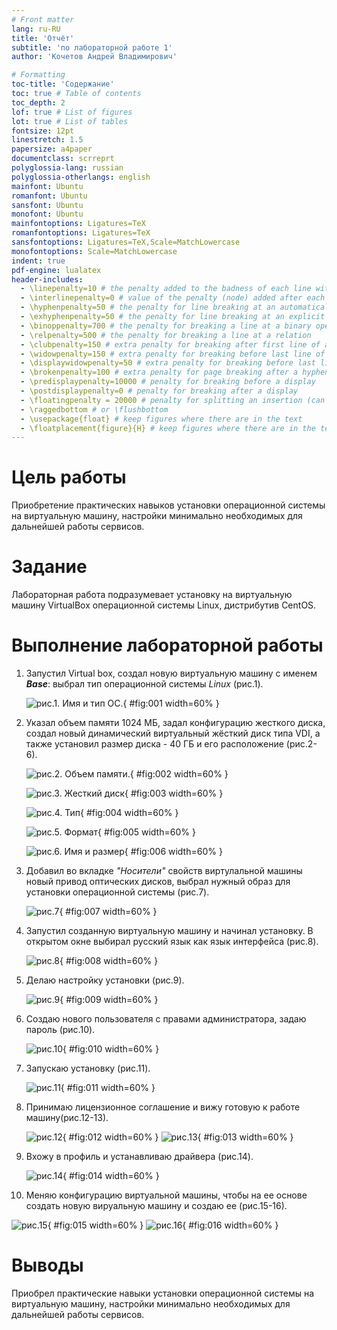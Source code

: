 ```yaml
---
# Front matter
lang: ru-RU
title: 'Отчёт'
subtitle: 'по лабораторной работе 1'
author: 'Кочетов Андрей Владимирович'

# Formatting
toc-title: 'Содержание'
toc: true # Table of contents
toc_depth: 2
lof: true # List of figures
lot: true # List of tables
fontsize: 12pt
linestretch: 1.5
papersize: a4paper
documentclass: scrreprt
polyglossia-lang: russian
polyglossia-otherlangs: english
mainfont: Ubuntu
romanfont: Ubuntu
sansfont: Ubuntu
monofont: Ubuntu
mainfontoptions: Ligatures=TeX
romanfontoptions: Ligatures=TeX
sansfontoptions: Ligatures=TeX,Scale=MatchLowercase
monofontoptions: Scale=MatchLowercase
indent: true
pdf-engine: lualatex
header-includes:
  - \linepenalty=10 # the penalty added to the badness of each line within a paragraph (no associated penalty node) Increasing the value makes tex try to have fewer lines in the paragraph.
  - \interlinepenalty=0 # value of the penalty (node) added after each line of a paragraph.
  - \hyphenpenalty=50 # the penalty for line breaking at an automatically inserted hyphen
  - \exhyphenpenalty=50 # the penalty for line breaking at an explicit hyphen
  - \binoppenalty=700 # the penalty for breaking a line at a binary operator
  - \relpenalty=500 # the penalty for breaking a line at a relation
  - \clubpenalty=150 # extra penalty for breaking after first line of a paragraph
  - \widowpenalty=150 # extra penalty for breaking before last line of a paragraph
  - \displaywidowpenalty=50 # extra penalty for breaking before last line before a display math
  - \brokenpenalty=100 # extra penalty for page breaking after a hyphenated line
  - \predisplaypenalty=10000 # penalty for breaking before a display
  - \postdisplaypenalty=0 # penalty for breaking after a display
  - \floatingpenalty = 20000 # penalty for splitting an insertion (can only be split footnote in standard LaTeX)
  - \raggedbottom # or \flushbottom
  - \usepackage{float} # keep figures where there are in the text
  - \floatplacement{figure}{H} # keep figures where there are in the text
---
```


# Цель работы

Приобретение практических навыков установки операционной системы на виртуальную машину, настройки минимально необходимых для дальнейшей работы сервисов.

# Задание

Лабораторная работа подразумевает установку на виртуальную машину VirtualBox операционной системы Linux, дистрибутив CentOS.

# Выполнение лабораторной работы

1. Запустил Virtual box, создал новую виртуальную машину с именем **_Base_**: выбрал тип операционной системы _Linux_ (рис.1).

   ![рис.1. Имя и тип ОС.](images/1.png){ #fig:001 width=60% }

2. Указал объем памяти 1024 МБ, задал конфигурацию жесткого диска, создал новый динамический виртуальный жёсткий диск типа VDI, а также установил размер диска - 40 ГБ и его расположение (рис.2-6).

   ![рис.2. Объем памяти.](images/2.png){ #fig:002 width=60% }

   ![рис.3. Жесткий диск](images/3.png){ #fig:003 width=60% }

   ![рис.4. Тип](images/4.png){ #fig:004 width=60% }

   ![рис.5. Формат](images/5.png){ #fig:005 width=60% }

   ![рис.6. Имя и размер](images/6.png){ #fig:006 width=60% }

3. Добавил во вкладке _"Носители"_ свойств виртулальной машины новый привод оптических дисков, выбрал нужный образ для установки операционной системы (рис.7).

   ![рис.7](images/7.png){ #fig:007 width=60% }

4. Запустил созданную виртуальную машину и начинал установку. В открытом окне выбирал русский язык как язык интерфейса (рис.8).

   ![рис.8](images/8.png){ #fig:008 width=60% }

5. Делаю настройку установки (рис.9).

   ![рис.9](images/9.png){ #fig:009 width=60% }

6. Создаю нового пользователя с правами администратора, задаю пароль (рис.10).

   ![рис.10](images/10.png){ #fig:010 width=60% }

7. Запускаю установку (рис.11).

   ![рис.11](images/11.png){ #fig:011 width=60% }

8. Принимаю лицензионное соглашение и вижу готовую к работе машину(рис.12-13).

   ![рис.12](images/12.png){ #fig:012 width=60% }
   ![рис.13](images/13.png){ #fig:013 width=60% }

9. Вхожу в профиль и устанавливаю драйвера (рис.14).

   ![рис.14](images/14.png){ #fig:014 width=60% }

10. Меняю конфигурацию виртуальной машины, чтобы на ее основе создать новую вируальную машину и создаю ее (рис.15-16).

   ![рис.15](images/15.png){ #fig:015 width=60% }
   ![рис.16](images/16.png){ #fig:016 width=60% }


# Выводы

Приобрел практические навыки установки операционной системы на виртуальную машину, настройки минимально необходимых для дальнейшей работы сервисов.
